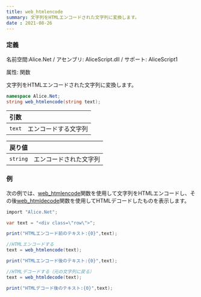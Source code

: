```yaml
---
title: web_htmlencode
summary: 文字列をHTMLエンコードされた文字列に変換します。
date : 2021-08-26
---
```

### 定義
名前空間:Alice.Net / アセンブリ: AliceScript.dll / サポート: AliceScript1

属性: 関数

文字列をHTMLエンコードされた文字列に変換します。

```cs title="AliceScript"
namespace Alice.Net;
string web_htmlencode(string text);
```

|引数| |
|-|-|
|`text`| エンコードする文字列|

|戻り値| |
|-|-|
|`string`| エンコードされた文字列|

### 例
次の例では、[web_htmlencode](../web_htmlencode)関数を使用して文字列をHTMLエンコードし、その後[web_htmldecode](../web_htmldecode)関数を使用してHTMLデコードしたものを表示します。

```cs title="AliceScript"
import "Alice.Net";

var text = "<div class=\"row\">";

print("HTMLエンコード前のテキスト:{0}",text);

//HTMLエンコードする
text = web_htmlencode(text);

print("HTMLエンコード後のテキスト:{0}",text);

//HTMLデコードする（元の文字列に戻る）
text = web_htmldecode(text);

print("HTMLデコード後のテキスト:{0}",text);
```